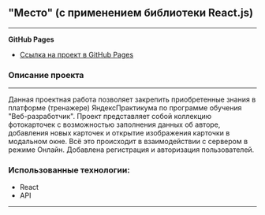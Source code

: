 ## "Место"  (c применением библиотеки React.js)
---------------------------------------------------------------------------------------------------
**GitHub Pages**

* [Ссылка на проект в GitHub Pages](https://nsotnikov16.github.io/react-mesto-auth)


### Описание проекта
---------------------------------------------------------------------------------------------------
Данная проектная работа позволяет закрепить приобретенные знания в платформе (тренажере) ЯндексПрактикума по программе обучения "Веб-разработчик". Проект представляет собой коллекцию фотокарточек с возможностью заполнения данных об авторе, добавления новых карточек и открытие изображения карточки в модальном окне. Всё это происходит в взаимодействии с сервером в режиме Онлайн. Добавлена регистрация и авторизация пользователей. 
### Использованные технологии:
* React
* API

----------------------------------------------------------------------------------------------------  
